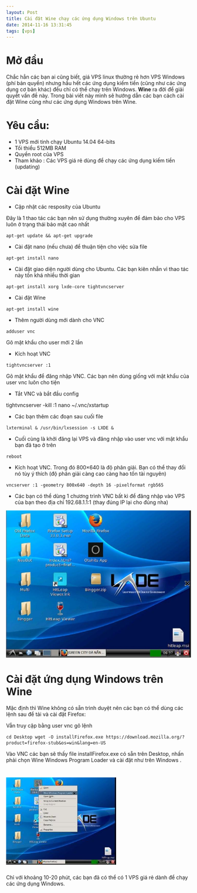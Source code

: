 ```yaml
---
layout: Post
title: Cài đặt Wine chạy các ứng dụng Windows trên Ubuntu
date: 2014-11-16 13:31:45
tags: [vps]
---
```


# Mở đầu

Chắc hẳn các bạn ai cũng biết, giá VPS linux thường rẻ hơn VPS Windows (phí bản quyền) nhưng hầu hết các ứng dụng kiếm tiền (cũng như các ứng dụng cơ bản khác) đều chỉ có thể chạy trên Windows.
**Wine** ra đời để giải quyết vấn đề này. Trong bài viết này mình sẽ hướng dẫn các bạn cách cài đặt Wine cũng như các ứng dụng Windows trên Wine.

# Yêu cầu:

- 1 VPS mới tinh chạy Ubuntu 14.04 64-bits
- Tối thiểu 512MB RAM
- Quyền root của VPS
- Tham khảo : Các VPS giá rẻ dùng để chạy các ứng dụng kiếm tiền (updating)

# Cài đặt Wine

- Cập nhật các resposity của Ubuntu

Đây là 1 thao tác các bạn nên sử dụng thường xuyên để đảm bảo cho VPS luôn ở trạng thái bảo mật cao nhất

```shell
apt-get update && apt-get upgrade
```

- Cài đặt nano (nếu chưa) để thuận tiện cho việc sửa file

```shell
apt-get install nano
```

- Cài đặt giao diện người dùng cho Ubuntu. Các bạn kiên nhẫn vì thao tác này tốn khá nhiều thời gian

```shell
apt-get install xorg lxde-core tightvncserver
```

- Cài đặt Wine

```shell
apt-get install wine
```

- Thêm người dùng mới dành cho VNC

```shell
adduser vnc
```

Gõ mật khẩu cho user mới 2 lần

- Kích hoạt VNC

```shell
tightvncserver :1
```

Gõ mật khẩu để đăng nhập VNC. Các bạn nên dùng giống với mật khẩu của user vnc luôn cho tiện

- Tắt VNC và bắt đầu config

tightvncserver -kill :1 nano ~/.vnc/xstartup

- Các bạn thêm các đoạn sau cuối file

```shell
lxterminal & /usr/bin/lxsession -s LXDE &
```

- Cuối cùng là khởi đăng lại VPS và đăng nhập vào user vnc với mật khẩu bạn đã tạo ở trên

```shell
reboot
```

- Kích hoạt VNC. Trong đó 800×640 là độ phân giải. Bạn có thể thay đổi nó tùy ý thích (độ phân giải càng cao càng hao tốn tài nguyên)

```shell
vncserver :1 -geometry 800x640 -depth 16 -pixelformat rgb565
```

- Các bạn có thể dùng 1 chương trình VNC bất kì để đăng nhập vào VPS của bạn theo địa chỉ 192.68.1.1:1 (thay đúng IP lại cho đúng nha)

![Cài đặt Wine trên Ubuntu](/images/2015/01/Screenshot_1_o7obkk.jpg)

# Cài đặt ứng dụng Windows trên Wine

Mặc định thì Wine không có sẵn trình duyệt nên các bạn có thể dùng các lệnh sau để tải và cài đặt Firefox:

Vẫn truy cập bằng user vnc gõ lệnh

```shell
cd Desktop wget -O installFirefox.exe https://download.mozilla.org/?product=firefox-stub&os=win&lang=en-US
```

Vào VNC các bạn sẽ thấy file installFirefox.exe có sẵn trên Desktop, nhấn phải chọn Wine Windows Program Loader và cài đặt như trên Windows .

# ![cài đặt firefox trên ubuntu](/images/2015/01/Screenshot_2_x7co9t.jpg)

Chỉ với khoảng 10-20 phút, các bạn đã có thể có 1 VPS giá rẻ dành để chạy các ứng dụng Windows.
